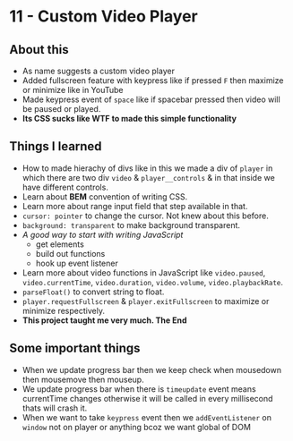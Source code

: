 # 11 - Custom Video Player

## About this
- As name suggests a custom video player
- Added fullscreen feature with keypress like if pressed `F` then maximize or minimize like in YouTube
- Made keypress event of `space` like if spacebar pressed then video will be paused or played.
- **Its CSS sucks like WTF to made this simple functionality**

## Things I learned
- How to made hierachy of divs like in this we made a div of `player` in which there are two div `video` & `player__controls` & in that inside we have different controls.
- Learn about **BEM** convention of writing CSS.
- Learn more about range input field that step available in that.
- `cursor: pointer` to change the cursor. Not knew about this before.
- `background: transparent` to make background transparent.
- *A good way to start with writing JavaScript*
    - get elements
    - build out functions
    - hook up event listener
- Learn more about video functions in JavaScript like `video.paused`, `video.currentTime`, `video.duration`, `video.volume`, `video.playbackRate`.
- `parseFloat()` to convert string to float.
- `player.requestFullscreen` & `player.exitFullscreen` to maximize or minimize respectively.
- **This project taught me very much. The End**

## Some important things
- When we update progress bar then we keep check when mousedown then mousemove then mouseup.
- We update progress bar when there is `timeupdate` event means currentTime changes otherwise it will be called in every millisecond thats will crash it.
- When we want to take `keypress` event then we `addEventListener` on `window` not on player or anything bcoz we want global of DOM